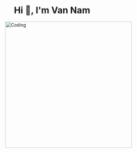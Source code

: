 <h1 align="center">Hi 👋, I'm Van Nam</h1>
<img align="right" alt="Coding" width="400" src="https://cdn.dribbble.com/users/1162077/screenshots/3848914/programmer.gif">
